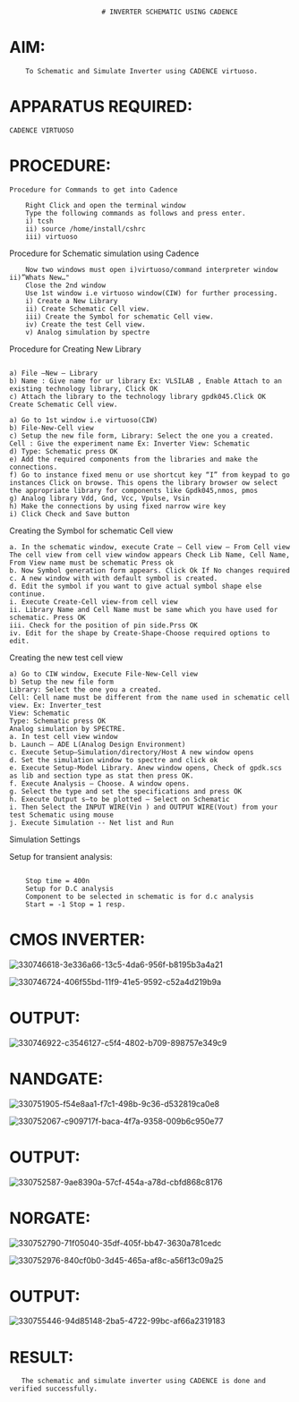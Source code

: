 
                           # INVERTER SCHEMATIC USING CADENCE
# AIM:
```
    To Schematic and Simulate Inverter using CADENCE virtuoso.
```
# APPARATUS REQUIRED:
```
CADENCE VIRTUOSO
```
# PROCEDURE:
```
Procedure for Commands to get into Cadence

    Right Click and open the terminal window
    Type the following commands as follows and press enter.
    i) tcsh
    ii) source /home/install/cshrc
    iii) virtuoso
```

Procedure for Schematic simulation using Cadence
```
    Now two windows must open i)virtuoso/command interpreter window ii)”Whats New…"
    Close the 2nd window
    Use 1st window i.e virtuoso window(CIW) for further processing.
    i) Create a New Library
    ii) Create Schematic Cell view.
    iii) Create the Symbol for schematic Cell view.
    iv) Create the test Cell view.
    v) Analog simulation by spectre
```

Procedure for Creating New Library
```

a) File –New – Library
b) Name : Give name for ur library Ex: VLSILAB , Enable Attach to an existing technology library, Click OK
c) Attach the library to the technology library gpdk045.Click OK
Create Schematic Cell view.
```
```
a) Go to 1st window i.e virtuoso(CIW)
b) File-New-Cell view
c) Setup the new file form, Library: Select the one you a created. Cell : Give the experiment name Ex: Inverter View: Schematic
d) Type: Schematic press OK
e) Add the required components from the libraries and make the connections.
f) Go to instance fixed menu or use shortcut key “I” from keypad to go instances Click on browse. This opens the library browser ow select the appropriate library for components like Gpdk045,nmos, pmos
g) Analog library Vdd, Gnd, Vcc, Vpulse, Vsin
h) Make the connections by using fixed narrow wire key
i) Click Check and Save button
```

Creating the Symbol for schematic Cell view
```
a. In the schematic window, execute Crate – Cell view – From Cell view The cell view from cell view window appears Check Lib Name, Cell Name, From View name must be schematic Press ok
b. Now Symbol generation form appears. Click Ok If No changes required
c. A new window with with default symbol is created.
d. Edit the symbol if you want to give actual symbol shape else continue.
i. Execute Create-Cell view-from cell view
ii. Library Name and Cell Name must be same which you have used for schematic. Press OK
iii. Check for the position of pin side.Prss OK
iv. Edit for the shape by Create-Shape-Choose required options to edit.
```

Creating the new test cell view
```
a) Go to CIW window, Execute File-New-Cell view
b) Setup the new file form
Library: Select the one you a created.
Cell: Cell name must be different from the name used in schematic cell view. Ex: Inverter_test
View: Schematic
Type: Schematic press OK
Analog simulation by SPECTRE.
a. In test cell view window
b. Launch – ADE L(Analog Design Environment)
c. Execute Setup—Simulation/directory/Host A new window opens
d. Set the simulation window to spectre and click ok
e. Execute Setup-Model Library. Anew window opens, Check of gpdk.scs as lib and section type as stat then press OK.
f. Execute Analysis – Choose. A window opens.
g. Select the type and set the specifications and press OK
h. Execute Output s—to be plotted – Select on Schematic
i. Then Select the INPUT WIRE(Vin ) and OUTPUT WIRE(Vout) from your test Schematic using mouse
j. Execute Simulation -- Net list and Run

```

Simulation Settings

Setup for transient analysis:
```

    Stop time = 400n
    Setup for D.C analysis
    Component to be selected in schematic is for d.c analysis
    Start = -1 Stop = 1 resp.
```
# CMOS INVERTER:

![330746618-3e336a66-13c5-4da6-956f-b8195b3a4a21](https://github.com/kamali109/VLSI-LAB-EXP-6/assets/160600794/8fa4f52f-f4c6-409f-9b9d-62b218c00845)

![330746724-406f55bd-11f9-41e5-9592-c52a4d219b9a](https://github.com/kamali109/VLSI-LAB-EXP-6/assets/160600794/4978f130-71e0-44c3-b197-47e7b731aae4)

# OUTPUT:

![330746922-c3546127-c5f4-4802-b709-898757e349c9](https://github.com/kamali109/VLSI-LAB-EXP-6/assets/160600794/5e64a067-7202-4cae-9758-9d92e3d0ee80)

# NANDGATE:

![330751905-f54e8aa1-f7c1-498b-9c36-d532819ca0e8](https://github.com/kamali109/VLSI-LAB-EXP-6/assets/160600794/11b595bf-6f49-4401-a4e9-d758c628816a)

![330752067-c909717f-baca-4f7a-9358-009b6c950e77](https://github.com/kamali109/VLSI-LAB-EXP-6/assets/160600794/f78cd8a9-bbd9-49ee-883e-ef60ff2a4837)

# OUTPUT:

![330752587-9ae8390a-57cf-454a-a78d-cbfd868c8176](https://github.com/kamali109/VLSI-LAB-EXP-6/assets/160600794/30039a2b-a62d-4a97-8bff-a5a27b06179a)

# NORGATE:

![330752790-71f05040-35df-405f-bb47-3630a781cedc](https://github.com/kamali109/VLSI-LAB-EXP-6/assets/160600794/2a077d33-ca31-48b7-8cd0-6644fb45ccbf)

![330752976-840cf0b0-3d45-465a-af8c-a56f13c09a25](https://github.com/kamali109/VLSI-LAB-EXP-6/assets/160600794/1c7bfdc0-f142-443c-a3d3-ff47931957d1)


# OUTPUT:

![330755446-94d85148-2ba5-4722-99bc-af66a2319183](https://github.com/kamali109/VLSI-LAB-EXP-6/assets/160600794/bed49d00-d38b-4645-8cd0-8ed0108c6170)

# RESULT:
```
   The schematic and simulate inverter using CADENCE is done and verified successfully.
```
























    
